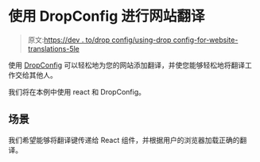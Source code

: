 # 使用 DropConfig 进行网站翻译

> 原文:[https://dev . to/drop config/using-drop config-for-website-translations-5le](https://dev.to/dropconfig/using-dropconfig-for-website-translations-5le)

使用 [DropConfig](https://www.dropconfig.com) 可以轻松地为您的网站添加翻译，并使您能够轻松地将翻译工作交给其他人。

我们将在本例中使用 react 和 DropConfig。

## [](#the-scenario)场景

我们希望能够将翻译键传递给 React 组件，并根据用户的浏览器加载正确的翻译。